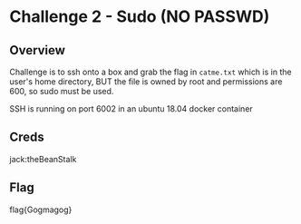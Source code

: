 # Challenge 2 - Sudo (NO PASSWD)

## Overview 

Challenge is to ssh onto a box and grab the flag in `catme.txt` which is in the user's home directory, BUT the file is owned by root and permissions are 600, so sudo must be used. 

SSH is running on port 6002 in an ubuntu 18.04 docker container

## Creds

jack:theBeanStalk

## Flag

flag{Gogmagog}